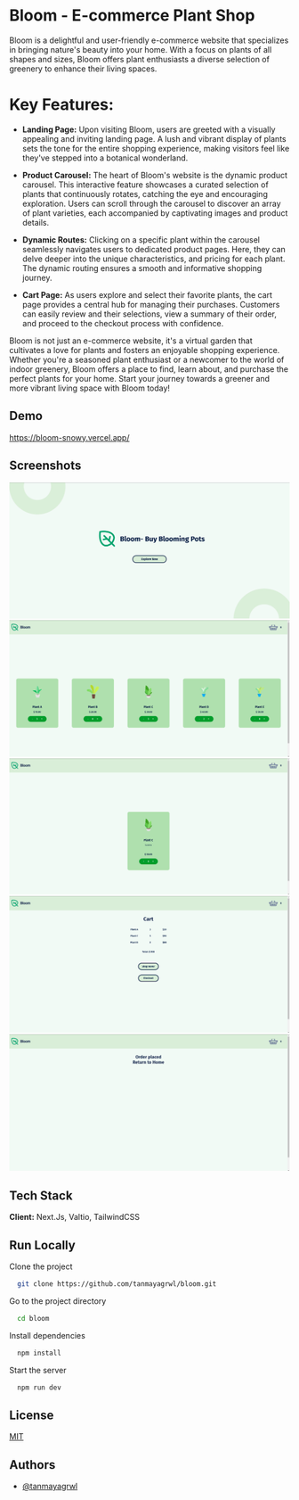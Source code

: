 # Bloom - E-commerce Plant Shop

Bloom is a delightful and user-friendly e-commerce website that specializes in bringing nature's beauty into your home. With a focus on plants of all shapes and sizes, Bloom offers plant enthusiasts a diverse selection of greenery to enhance their living spaces.

# Key Features:

- **Landing Page:** Upon visiting Bloom, users are greeted with a visually appealing and inviting landing page. A lush and vibrant display of plants sets the tone for the entire shopping experience, making visitors feel like they've stepped into a botanical wonderland.

- **Product Carousel:** The heart of Bloom's website is the dynamic product carousel. This interactive feature showcases a curated selection of plants that continuously rotates, catching the eye and encouraging exploration. Users can scroll through the carousel to discover an array of plant varieties, each accompanied by captivating images and product details.

- **Dynamic Routes:** Clicking on a specific plant within the carousel seamlessly navigates users to dedicated product pages. Here, they can delve deeper into the unique characteristics, and pricing for each plant. The dynamic routing ensures a smooth and informative shopping journey.

- **Cart Page:** As users explore and select their favorite plants, the cart page provides a central hub for managing their purchases. Customers can easily review and their selections, view a summary of their order, and proceed to the checkout process with confidence.

Bloom is not just an e-commerce website, it's a virtual garden that cultivates a love for plants and fosters an enjoyable shopping experience. Whether you're a seasoned plant enthusiast or a newcomer to the world of indoor greenery, Bloom offers a place to find, learn about, and purchase the perfect plants for your home. Start your journey towards a greener and more vibrant living space with Bloom today!

## Demo

https://bloom-snowy.vercel.app/

## Screenshots

![App Screenshot](./public/ss1.png)
![App Screenshot](./public/ss2.png)
![App Screenshot](./public/ss3.png)
![App Screenshot](./public/ss4.png)
![App Screenshot](./public/ss5.png)

## Tech Stack

**Client:** Next.Js, Valtio, TailwindCSS

## Run Locally

Clone the project

```bash
  git clone https://github.com/tanmayagrwl/bloom.git
```

Go to the project directory

```bash
  cd bloom
```

Install dependencies

```bash
  npm install
```

Start the server

```bash
  npm run dev
```

## License

[MIT](https://choosealicense.com/licenses/mit/)

## Authors

- [@tanmayagrwl](https://www.github.com/tanmayagrwl)
